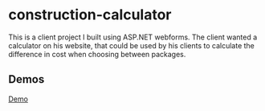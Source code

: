 # construction-calculator

This is a client project I built using ASP.NET webforms. The client wanted a calculator on his website, that could be used by his clients to calculate the difference in cost when choosing between packages. 

## Demos

[Demo](http://www.thammes.com/ContentPages/Construction.aspx)
 

